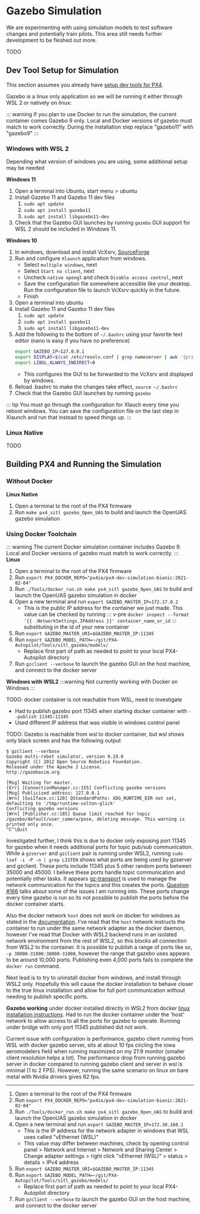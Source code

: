 # Gazebo Simulation

We are experimenting with using simulation models to test software changes and potentially train pilots. This area still needs further development to be fleshed out more. 

TODO

## Dev Tool Setup for Simulation
This section assumes you already have [setup dev tools for PX4](PX4.md#dev-environment-setup).

Gazebo is a linux only application so we will be running it either through WSL 2 or natively on linux:

::: warning
If you plan to use Docker to run the simulation, the current container comes Gazebo 9 only. Local and Docker versions of gazebo must match to work correctly. During the installation step replace "gazebo11" with "gazebo9"
:::

### Windows with WSL 2
Depending what version of windows you are using, some additional setup may be needed

**Windows 11**
1. Open a terminal into Ubuntu, start menu > ubuntu
2. Install Gazebo 11 and Gazebo 11 dev files
    1. `sudo apt update`
    2. `sudo apt install gazebo11`
    3. `sudo apt install libgazebo11-dev`
3. Check that the Gazebo GUI launches by running `gazebo` GUI support for WSL 2 should be included in Windows 11.

**Windows 10**
1. In windows, download and install VcXsrv, [SourceForge](https://sourceforge.net/projects/vcxsrv/)
2. Run and configure `Xlaunch` application from windows.
    - Select `multiple windows`, next
    - Select `Start no client`, next
    - Uncheck `native opengl` and check `Disable access control`, next
    - Save the configuration file somewhere accessible like your desktop. Run the configuration file to launch VcXsrv quickly in the future.
    - Finish
3. Open a terminal into ubuntu
4. Install Gazebo 11 and Gazebo 11 dev files
    1. `sudo apt update`
    2. `sudo apt install gazebo11`
    3. `sudo apt install libgazebo11-dev`
5. Add the following to the bottom of `~/.bashrc` using your favorite text editor (nano is easy if you have no preference)
    ```bash
    export GAZEBO_IP=127.0.0.1
    export DISPLAY=$(cat /etc/resolv.conf | grep nameserver | awk '{print $2}'):0
    export LIBGL_ALWAYS_INDIRECT=0
    ```
    - This configures the GUI to be forwarded to the VcXsrv and displayed by windows.
6. Reload .bashrc to make the changes take effect, `source ~/.bashrc`
7. Check that the Gazebo GUI launches by running `gazebo`

::: tip
You must go through the configuration for Xlauch every time you reboot windows.
You can save the configuration file on the last step in Xlaunch and run that instead to speed things up.
:::

### Linux Native
TODO

## Building PX4 and Running the Simulation

### Without Docker

**Linux Native**
1. Open a terminal to the root of the PX4 firmware
2. Run `make px4_sitl gazebo_Open_UAS` to build and launch the OpenUAS gazebo simulation


### Using Docker Toolchain
::: warning
The current Docker simulation container includes Gazebo 9. Local and Docker versions of gazebo must match to work correctly.
:::
**Linux**
1. Open a terminal to the root of the PX4 firmware
2. Run `export PX4_DOCKER_REPO="px4io/px4-dev-simulation-bionic:2021-02-04"` 
3. Run `./Tools/docker_run.sh make px4_sitl gazebo_Open_UAS` to build and launch the OpenUAS gazebo simulation in docker
4. Open a new terminal and run `export GAZEBO_MASTER_IP=172.17.0.2`
    - This is the public IP address for the container we just made. This value can be checked by running 
    ::: v-pre 
    `docker inspect --format '{{ .NetworkSettings.IPAddress }}' container_name_or_id` 
    ::: 
    substituting in the id of your new container
5. Run `export GAZEBO_MASTER_URI=$GAZEBO_MASTER_IP:11345`
6. Run `export GAZEBO_MODEL_PATH=~/git/PX4-Autopilot/Tools/sitl_gazebo/models/`
    - Replace first part of path as needed to point to your local PX4-Autopilot directory
6. Run `gzclient --verbose` to launch the gazebo GUI on the host machine, and connect to the docker server

**Windows with WSL2**
:::warning
Not currently working with Docker on Windows
:::

TODO: docker container is not reachable from WSL, need to investigate
- Had to publish gazebo port 11345 when starting docker container with `--publish 11345:11345`
- Used different IP address that was visible in windows control panel

TODO: Gazebo is reachable from wsl to docker container, but wsl shows only black screen and has the following output


```
$ gzclient --verbose
Gazebo multi-robot simulator, version 9.19.0
Copyright (C) 2012 Open Source Robotics Foundation.
Released under the Apache 2 License.
http://gazebosim.org

[Msg] Waiting for master.
[Err] [ConnectionManager.cc:155] Conflicting gazebo versions
[Msg] Publicized address: 127.0.0.1
[Wrn] [GuiIface.cc:120] QStandardPaths: XDG_RUNTIME_DIR not set, defaulting to '/tmp/runtime-colton-glick'
Conflicting gazebo versions
[Wrn] [Publisher.cc:185] Queue limit reached for topic /gazebo/default/user_camera/pose, deleting message. This warning is printed only once.
^C^\Quit
```

Investigated further, I think this is due to docker only exposing port 11345 for gazebo when it needs additional ports for topic pub/sub communication.
While a `gzserver` and `gzclient` pair is running under WSL2, running `sudo lsof -i -P -n | grep LISTEN` shows what ports are being used by gzserver and gzclient.
These ports include 11345 plus 5 other random ports between 35000 and 45000. I believe these ports handle topic communication and potentially other tasks. It appears [gz-transport](https://github.com/gazebosim/gz-transport) is used to manage the network communication for the topics and this creates the ports. [Question #166](https://github.com/gazebosim/gz-transport/issues/166) talks about some of the issues I am running into. These ports change every time gazebo is run so its not possible to publish the ports before the docker container starts. 

Also the docker network `host` does not work on docker for windows as stated in the [documentation](https://docs.docker.com/network/host/#:~:text=The%20host%20networking%20driver%20only%20works%20on%20Linux). I've read that the `host` network instructs the container to run under the same network adapter as the docker daemon, however I've read that Docker with WSL2 backend runs in an isolated network environment from the rest of WSL2, so this blocks all connection from WSL2 to the container. It is possible to publish a range of ports like so, `-p 30000-31000:30000-31000`, however the range that gazebo uses appears to be around 10,000 ports. Publishing even 4,000 ports fails to complete the `docker run` command.  

Next lead is to try to uninstall docker from windows, and install through WSL2 only. Hopefully this will cause the docker installation to behave closer to the true linux installation and allow for full port communication without needing to publish specific ports.

**Gazebo working** under docker installed directly in WSL2 from docker [linux installation instructions](https://docs.docker.com/engine/install/ubuntu/). Had to run the docker container under the 'host' network to allow access to all the ports for gazebo to operate. Running under bridge with only port 11345 published did not work.

Current issue with configuration is performance, gazebo client running from WSL with docker gazebo server, sits at about 10 fps circling the iowa aeromodelers field when running maximized on my 21:9 monitor (smaller client resolution helps a lot). The performance drop from running gazebo server in docker compared to running gazebo client and server in wsl is minimal (1 to 2 FPS). However, running the same scenario on linux on bare metal with Nvidia drivers gives 62 fps.



-----------

1. Open a terminal to the root of the PX4 firmware
2. Run `export PX4_DOCKER_REPO="px4io/px4-dev-simulation-bionic:2021-02-04"` 
3. Run `./Tools/docker_run.sh make px4_sitl gazebo_Open_UAS` to build and launch the OpenUAS gazebo simulation in docker
4. Open a new terminal and run `export GAZEBO_MASTER_IP=172.30.160.1`
    - This is the IP address for the network adapter in windows that WSL uses called "vEthernet (WSL)"
    - This value may differ between machines, check by opening control panel > Network and Internet > Network and Sharing Center > Change adapter settings > right click "vEthernet (WSL)" > status > details > IPv4 address
5. Run `export GAZEBO_MASTER_URI=$GAZEBO_MASTER_IP:11345`
6. Run `export GAZEBO_MODEL_PATH=~/git/PX4-Autopilot/Tools/sitl_gazebo/models/`
    - Replace first part of path as needed to point to your local PX4-Autopilot directory
6. Run `gzclient --verbose` to launch the gazebo GUI on the host machine, and connect to the docker server

